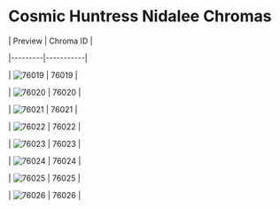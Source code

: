 # Cosmic Huntress Nidalee Chromas


| Preview | Chroma ID |

|---------|-----------|

| ![76019](https://raw.communitydragon.org/latest/plugins/rcp-be-lol-game-data/global/default/v1/champion-chroma-images/76/76019.png) | 76019 |

| ![76020](https://raw.communitydragon.org/latest/plugins/rcp-be-lol-game-data/global/default/v1/champion-chroma-images/76/76020.png) | 76020 |

| ![76021](https://raw.communitydragon.org/latest/plugins/rcp-be-lol-game-data/global/default/v1/champion-chroma-images/76/76021.png) | 76021 |

| ![76022](https://raw.communitydragon.org/latest/plugins/rcp-be-lol-game-data/global/default/v1/champion-chroma-images/76/76022.png) | 76022 |

| ![76023](https://raw.communitydragon.org/latest/plugins/rcp-be-lol-game-data/global/default/v1/champion-chroma-images/76/76023.png) | 76023 |

| ![76024](https://raw.communitydragon.org/latest/plugins/rcp-be-lol-game-data/global/default/v1/champion-chroma-images/76/76024.png) | 76024 |

| ![76025](https://raw.communitydragon.org/latest/plugins/rcp-be-lol-game-data/global/default/v1/champion-chroma-images/76/76025.png) | 76025 |

| ![76026](https://raw.communitydragon.org/latest/plugins/rcp-be-lol-game-data/global/default/v1/champion-chroma-images/76/76026.png) | 76026 |